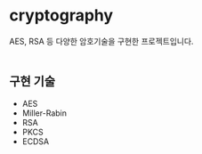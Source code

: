 # cryptography
AES, RSA 등 다양한 암호기술을 구현한 프로젝트입니다.
<br><br>

## 구현 기술
- AES
- Miller-Rabin
- RSA
- PKCS
- ECDSA
